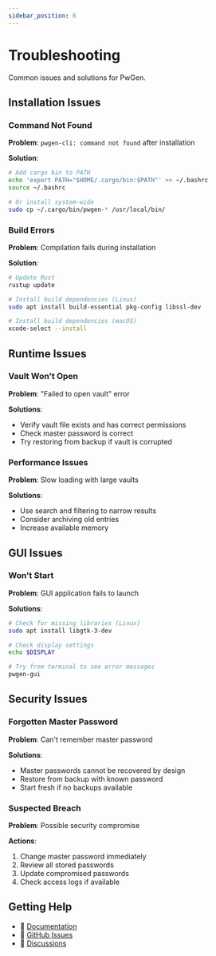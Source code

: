 ```yaml
---
sidebar_position: 6
---
```


# Troubleshooting

Common issues and solutions for PwGen.

## Installation Issues

### Command Not Found

**Problem**: `pwgen-cli: command not found` after installation

**Solution**:
```bash
# Add cargo bin to PATH
echo 'export PATH="$HOME/.cargo/bin:$PATH"' >> ~/.bashrc
source ~/.bashrc

# Or install system-wide
sudo cp ~/.cargo/bin/pwgen-* /usr/local/bin/
```

### Build Errors

**Problem**: Compilation fails during installation

**Solution**:
```bash
# Update Rust
rustup update

# Install build dependencies (Linux)
sudo apt install build-essential pkg-config libssl-dev

# Install build dependencies (macOS)  
xcode-select --install
```

## Runtime Issues

### Vault Won't Open

**Problem**: "Failed to open vault" error

**Solutions**:
- Verify vault file exists and has correct permissions
- Check master password is correct
- Try restoring from backup if vault is corrupted

### Performance Issues

**Problem**: Slow loading with large vaults

**Solutions**:
- Use search and filtering to narrow results
- Consider archiving old entries
- Increase available memory

## GUI Issues

### Won't Start

**Problem**: GUI application fails to launch

**Solutions**:
```bash
# Check for missing libraries (Linux)
sudo apt install libgtk-3-dev

# Check display settings
echo $DISPLAY

# Try from terminal to see error messages
pwgen-gui
```

## Security Issues

### Forgotten Master Password

**Problem**: Can't remember master password

**Solutions**:
- Master passwords cannot be recovered by design
- Restore from backup with known password
- Start fresh if no backups available

### Suspected Breach

**Problem**: Possible security compromise

**Actions**:
1. Change master password immediately
2. Review all stored passwords
3. Update compromised passwords
4. Check access logs if available

## Getting Help

- 📖 [Documentation](../getting-started/installation)
- 🐛 [GitHub Issues](https://github.com/hxhippy/pwgen/issues)
- 💬 [Discussions](https://github.com/hxhippy/pwgen/discussions)